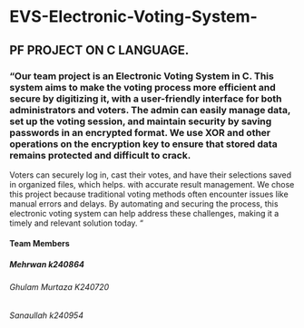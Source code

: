 # EVS-Electronic-Voting-System-
## PF PROJECT ON C LANGUAGE.
### “Our team project is an Electronic Voting System in C. This system aims to make the voting process more efficient and secure by digitizing it, with a user-friendly interface for both administrators and voters. The admin can easily manage data, set up the voting session, and maintain security by saving passwords in an encrypted format. We use XOR and other operations on the encryption key to ensure that stored data remains protected and difficult to crack.
Voters can securely log in, cast their votes, and have their selections saved in organized files, which helps. with accurate result management. We chose this project because traditional voting methods often encounter issues like manual errors and delays. By automating and securing the process, this electronic voting system can help address these challenges, making it a timely and relevant solution today. “
#### Team Members
##### Mehrwan	            k240864	
###### Ghulam Murtaza      K240720	
###### Sanaullah	          k240954
